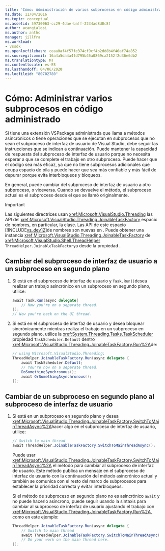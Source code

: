```yaml
---
title: 'Cómo: Administración de varios subprocesos en código administrado ? Microsoft Docs'
ms.date: 11/04/2016
ms.topic: conceptual
ms.assetid: 59730063-cc29-4dae-baff-2234ad8d0c8f
author: acangialosi
ms.author: anthc
manager: jillfra
ms.workload:
- vssdk
ms.openlocfilehash: ceaa0af4f57fe374cf9cf4b2dd8b4f40af74a852
ms.sourcegitcommit: 16a4a5da4a4fd795b46a0869ca2152f2d36e6db2
ms.translationtype: MT
ms.contentlocale: es-ES
ms.lasthandoff: 04/06/2020
ms.locfileid: "80702780"
---
```

# <a name="how-to-manage-multiple-threads-in-managed-code"></a>Cómo: Administrar varios subprocesos en código administrado
Si tiene una extensión VSPackage administrada que llama a métodos asincrónicos o tiene operaciones que se ejecutan en subprocesos que no sean el subproceso de interfaz de usuario de Visual Studio, debe seguir las instrucciones que se indican a continuación. Puede mantener la capacidad de respuesta del subproceso de interfaz de usuario porque no necesita esperar a que se complete el trabajo en otro subproceso. Puede hacer que el código sea más eficaz, ya que no tiene subprocesos adicionales que ocupa espacio de pila y puede hacer que sea más confiable y más fácil de depurar porque evita interbloqueos y bloqueos.

 En general, puede cambiar del subproceso de interfaz de usuario a otro subproceso, o viceversa. Cuando se devuelve el método, el subproceso actual es el subproceso desde el que se llamó originalmente.

> [!IMPORTANT]
> Las siguientes directrices usan <xref:Microsoft.VisualStudio.Threading> las API del <xref:Microsoft.VisualStudio.Threading.JoinableTaskFactory> espacio de nombres, en particular, la clase. Las API de este espacio [!INCLUDE[vs_dev12](../extensibility/includes/vs_dev12_md.md)]de nombres son nuevas en . Puede obtener una instancia <xref:Microsoft.VisualStudio.Threading.JoinableTaskFactory> de <xref:Microsoft.VisualStudio.Shell.ThreadHelper> `ThreadHelper.JoinableTaskFactory`a desde la propiedad .

## <a name="switch-from-the-ui-thread-to-a-background-thread"></a>Cambiar del subproceso de interfaz de usuario a un subproceso en segundo plano

1. Si está en el subproceso de interfaz de usuario y `Task.Run()`desea realizar un trabajo asincrónico en un subproceso en segundo plano, utilice:

    ```csharp
    await Task.Run(async delegate{
        // Now you're on a separate thread.
    });
    // Now you're back on the UI thread.

    ```

2. Si está en el subproceso de interfaz de usuario y desea bloquear sincrónicamente mientras realiza el trabajo en un subproceso en segundo plano, utilice la <xref:System.Threading.Tasks.TaskScheduler> propiedad `TaskScheduler.Default` dentro <xref:Microsoft.VisualStudio.Threading.JoinableTaskFactory.Run%2A>de:

    ```csharp
    // using Microsoft.VisualStudio.Threading;
    ThreadHelper.JoinableTaskFactory.Run(async delegate {
        await TaskScheduler.Default;
        // You're now on a separate thread.
        DoSomethingSynchronous();
        await OrSomethingAsynchronous();
    });
    ```

## <a name="switch-from-a-background-thread-to-the-ui-thread"></a>Cambiar de un subproceso en segundo plano al subproceso de interfaz de usuario

1. Si está en un subproceso en segundo plano y desea <xref:Microsoft.VisualStudio.Threading.JoinableTaskFactory.SwitchToMainThreadAsync%2A>hacer algo en el subproceso de interfaz de usuario, utilice:

    ```csharp
    // Switch to main thread
    await ThreadHelper.JoinableTaskFactory.SwitchToMainThreadAsync();
    ```

     Puede usar <xref:Microsoft.VisualStudio.Threading.JoinableTaskFactory.SwitchToMainThreadAsync%2A> el método para cambiar al subproceso de interfaz de usuario. Este método publica un mensaje en el subproceso de interfaz de usuario con la continuación del método asincrónico actual y también se comunica con el resto del marco de subprocesos para establecer la prioridad correcta y evitar interbloqueos.

     Si el método de subproceso en segundo plano no es asincrónico `await` y no puede hacerlo asíncrono, puede seguir usando la sintaxis para cambiar al subproceso de interfaz de usuario ajustando el trabajo con <xref:Microsoft.VisualStudio.Threading.JoinableTaskFactory.Run%2A>, como en este ejemplo:

    ```csharp
    ThreadHelper.JoinableTaskFactory.Run(async delegate {
        // Switch to main thread
        await ThreadHelper.JoinableTaskFactory.SwitchToMainThreadAsync();
        // Do your work on the main thread here.
    });
    ```
